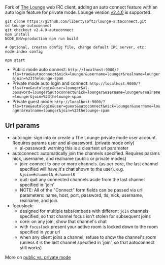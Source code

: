 Fork of [The Lounge](https://github.com/thelounge/lounge) web IRC client, adding an auto connect feature with an auto login feature for private mode. Lounge version [v2.4.0](https://github.com/thelounge/lounge/releases/tag/v2.4.0) is supported.

    git clone https://github.com/libertysoft3/lounge-autoconnect.git
    cd lounge-autoconnect
    git checkout v2.4.0-autoconnect
    npm install
    NODE_ENV=production npm run build

    # Optional, creates config file, change default IRC server, etc:
    node index config

    npm start

* Public mode auto connect: `http://localhost:9000/?tls=true&autoconnect&nick=lounger&username=lounger&realname=lounger&join=%23thelounge-spam`
* Private mode auto login and connect: `http://localhost:9000/?tls=true&autologin&user=lounger&al-password=lounger&autoconnect&nick=lounger&username=lounger&realname=lounger&join=%23thelounge-spam`
* Private guest mode: `http://localhost:9000/?tls=true&autologin&user=guest&autoconnect&nick=lounger&username=lounger&realname=lounger&join=%23thelounge-spam`


Url params
----------------
* autologin: sign into or create a The Lounge private mode user account. Requires params user and al-password. (private mode only)
	* al-password: warning this is a cleartext url parameter
* autoconnect: automatically join the channels specified. Requires params nick, username, and realname (public or private modes)
	* join: connect to one or more channels. (as per core, the last channel specified will have it's chat shown to the user). e.g. `&join=#channelA,#channelB`
	* quit: quit any connected channels aside from the last channel specified in 'join'
	* NOTE: All of the "Connect" form fields can be passed via url parameters: name, host, port, password, tls, nick, username, realname, and join.
* focuslock:
	* designed for multiple tabs/embeds with different `join` channels specified, so that channel focus isn't stolen for subsequent joins
	* core: on any join, show that channel's chat
	* with `focuslock` present your active room is locked down to the room specified in your url
	* when any client joins a channel, refuse to show the channel's room (unless it is the last channel specified in 'join', so that autoconnect still works)

More on [public vs. private mode](https://thelounge.github.io/docs/server/users.html)
